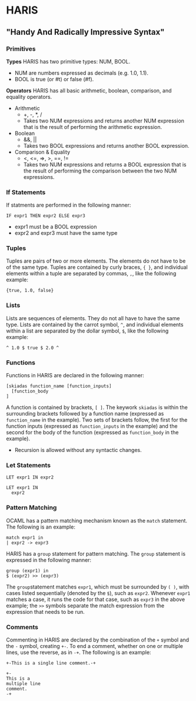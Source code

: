 # HARIS
## "Handy And Radically Impressive Syntax"

### Primitives ###

**Types**
HARIS has two primitive types: NUM, BOOL. 
* NUM are numbers expressed as decimals (e.g. 1.0, 1.1). 
* BOOL is true (or #t) or false (#f).

**Operators**
HARIS has all basic arithmetic, boolean, comparison, and equality operators.
* Arithmetic
  * +, -, *, /
  * Takes two NUM expressions and returns another NUM expression that is the result of performing the arithmetic expression.
* Boolean
  * &&, ||
  * Takes two BOOL expressions and returns another BOOL expression.
* Comparison & Equality
  * <, <=, =>, >, ==, !=
  * Takes two NUM expressions and returns a BOOL expression that is the result of performing the comparison between the two NUM expressions.


### If Statements ###
If statments are performed in the following manner:
```
IF expr1 THEN expr2 ELSE expr3
```
* expr1 must be a BOOL expression
* expr2 and expr3 must have the same type


### Tuples ###
Tuples are pairs of two or more elements. The elements do not have to be of the same type.
Tuples are contained by curly braces, `{ }`, and individual elements within a tuple are separated by commas, `,`, like the following example:
```
{true, 1.0, false}
```


### Lists ###
Lists are sequences of elements. They do not all have to have the same type. 
Lists are contained by the carrot symbol, `^`, and individual elements within a list are separated by the dollar symbol, `$`, like the following example:
```
^ 1.0 $ true $ 2.0 ^
```


### Functions ###
Functions in HARIS are declared in the following manner:
```
[skiadas function_name [function_inputs] 
  [function_body
]
```
A function is contained by brackets, `[ ]`. The keywork `skiadas` is within the surrounding brackets followed by a function name (expressed as `function_name` in the example). Two sets of brackets follow, the first for the function inputs (expressed as `function_inputs` in the example) and the second for the body of the function (expressed as `function_body` in the example).
* Recursion is allowed without any syntactic changes.

### Let Statements ###

```
LET expr1 IN expr2

LET expr1 IN
  expr2
```

### Pattern Matching ###
OCAML has a pattern matching mechanism known as the `match` statement. The following is an example:
```
match expr1 in
| expr2 -> expr3
```
HARIS has a `group` statement for pattern matching.
The `group` statement is expressed in the following manner:
```
group (expr1) in
$ (expr2) >> (expr3)
```
The `group`statement matches `expr1`, which must be surrounded by `( )`, with cases listed sequentially (denoted by the `$`), such as `expr2`. Whenever `expr1` matches a case, it runs the code for that case, such as `expr3` in the above example; the `>>` symbols separate the match expression from the expression that needs to be run.


### Comments ###
Commenting in HARIS are declared by the combination of the `+` symbol and the `-` symbol, creating `+-`. To end a comment, whether on one or multiple lines, use the reverse, as in `-+`.
The following is an example:
```
+-This is a single line comment.-+

+-
This is a
multiple line
comment.
-+
```
